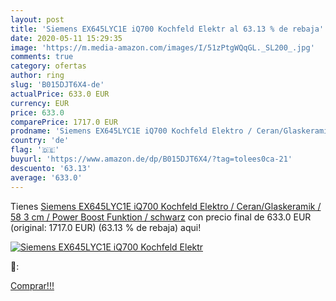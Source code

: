 ```yaml
---
layout: post
title: 'Siemens EX645LYC1E iQ700 Kochfeld Elektr al 63.13 % de rebaja'
date: 2020-05-11 15:29:35
image: 'https://m.media-amazon.com/images/I/51zPtgWQqGL._SL200_.jpg'
comments: true
category: ofertas
author: ring
slug: 'B015DJT6X4-de'
actualPrice: 633.0 EUR
currency: EUR
price: 633.0
comparePrice: 1717.0 EUR
prodname: 'Siemens EX645LYC1E iQ700 Kochfeld Elektro / Ceran/Glaskeramik / 58 3 cm / Power Boost Funktion / schwarz'
country: 'de'
flag: '🇩🇪'
buyurl: 'https://www.amazon.de/dp/B015DJT6X4/?tag=tolees0ca-21'
descuento: '63.13'
average: '633.0'
---
```


Tienes [Siemens EX645LYC1E iQ700 Kochfeld Elektro / Ceran/Glaskeramik / 58 3 cm / Power Boost Funktion / schwarz](https://www.amazon.de/dp/B015DJT6X4/?tag=tolees0ca-21) con precio final de  633.0 EUR (original: 1717.0 EUR) (63.13 %  de rebaja) aqui!

[![Siemens EX645LYC1E iQ700 Kochfeld Elektr](https://m.media-amazon.com/images/I/51zPtgWQqGL._SL200_.jpg)](https://www.amazon.de/dp/B015DJT6X4/?tag=tolees0ca-21)

🔎:


[Comprar!!!](https://www.amazon.de/dp/B015DJT6X4/?tag=tolees0ca-21)
